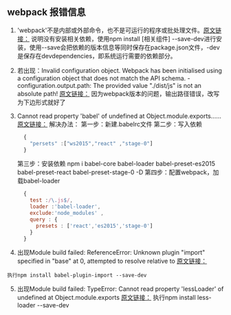 ## webpack 报错信息 #

1. 'webpack'不是内部或外部命令，也不是可运行的程序或批处理文件。[原文链接：](https://blog.csdn.net/DFF1993/article/details/80267149)
  说明没有安装相关依赖，使用npm install [相关组件] --save-dev进行安装，使用--save会把依赖的版本信息等同时保存在package.json文件，-dev是保存在devdependencies，即系统运行需要的依赖部分。

2. 若出现：Invalid configuration object. Webpack has been initialised using a configuration object that does not match the API schema. - configuration.output.path: The provided value "./dist/js" is not an absolute path! [原文链接：](https://blog.csdn.net/DFF1993/article/details/80267149)
因为webpack版本的问题，输出路径错误，改写为下边形式就好了

3. Cannot read property 'babel' of undefined at Object.module.exports……  [原文链接：](https://blog.csdn.net/DFF1993/article/details/80267149)
  解决办法：
    第一步：新建.babelrc文件
    第二步：写入依赖

    ``` javascript json
      {
        "persets" :["ws2015","react" ,"stage-0"]
      }
    ```
    第三步：安装依赖
    npm i babel-core babel-loader babel-preset-es2015 babel-preset-react babel-preset-stage-0 -D
    第四步：配置webpack，加载babel-loader

    ``` javascript 
      {
        test :/\.js$/,
        loader :'babel-loader',
        exclude:'node_modules' ,
        query : {
          presets : ['react','es2015','stage-0']
        }
      }

    ```
  4. 出现Module build failed: ReferenceError: Unknown plugin "import" specified in "base" at 0, attempted to resolve relative to  [原文链接：](https://blog.csdn.net/DFF1993/article/details/80267149)

    执行npm install babel-plugin-import --save-dev

  5. 出现Module build failed: TypeError: Cannot read property 'lessLoader' of undefined at Object.module.exports   [原文链接：](https://blog.csdn.net/DFF1993/article/details/80267149)
    执行npm install less-loader --save-dev



